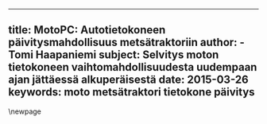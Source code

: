 <!-- 00 Kansisivu !-->

---
title: MotoPC: Autotietokoneen päivitysmahdollisuus metsätraktoriin
author:
        - Tomi Haapaniemi
subject: Selvitys moton tietokoneen vaihtomahdollisuudesta uudempaan ajan jättäessä alkuperäisestä
date: 2015-03-26
keywords: moto metsätraktori tietokone päivitys
---



\newpage

<!-- EOF 00 !-->